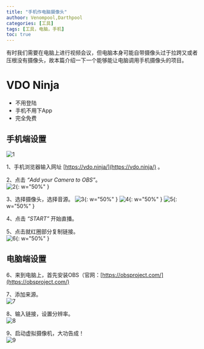 ```yaml
---
title: "手机作电脑摄像头"
authoor: Venompool,Darthpool
categories: [工具]
tags: [工具，电脑，手机]
toc: true
---
```


有时我们需要在电脑上进行视频会议，但电脑本身可能自带摄像头过于拉跨又或者压根没有摄像头，故本篇介绍一下一个能够能让电脑调用手机摄像头的项目。  

# VDO Ninja

* 不用登陆
* 手机不用下App
* 完全免费

## 手机端设置

![1](https://cdn.venompool.fun/blog.v.fun/231206/1.png)  

1、手机浏览器输入网址 [https://vdo.ninja/](https://vdo.ninja/) 。  
  
2、点击 *“Add your Camera to OBS”*。  
![2](https://cdn.venompool.fun/blog.v.fun/231206/2.png){: w="50%" }  
  
3、选择摄像头，选择音源。 
![3](https://cdn.venompool.fun/blog.v.fun/231206/3.png){: w="50%" } ![4](https://cdn.venompool.fun/blog.v.fun/231206/4.png){: w="50%" } ![5](https://cdn.venompool.fun/blog.v.fun/231206/5.png){: w="50%" }  
  
4、点击 *“START”* 开始直播。  
  
5、点击就红圈部分复制链接。  
![6](https://cdn.venompool.fun/blog.v.fun/231206/6.png){: w="50%" }  

## 电脑端设置

6、来到电脑上，首先安装OBS（官网：[https://obsproject.com/](https://obsproject.com/)  
  
7、添加来源。  
![7](https://cdn.venompool.fun/blog.v.fun/231206/7.png)  
  
8、输入链接，设置分辨率。  
![8](https://cdn.venompool.fun/blog.v.fun/231206/8.png)  
  
9、启动虚拟摄像机，大功告成！  
![9](https://cdn.venompool.fun/blog.v.fun/231206/9.png)  
  

